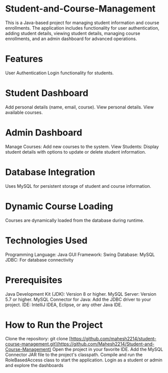 # Student-and-Course-Management
This is a Java-based project for managing student information and course enrollments. The application includes functionality for user authentication, adding student details, viewing student details, managing course enrollments, and an admin dashboard for advanced operations.

# Features
User Authentication
Login functionality for students.

# Student Dashboard
Add personal details (name, email, course).
View personal details.
View available courses.

# Admin Dashboard
Manage Courses: Add new courses to the system.
View Students: Display student details with options to update or delete student information.

# Database Integration
Uses MySQL for persistent storage of student and course information.

# Dynamic Course Loading
Courses are dynamically loaded from the database during runtime.

# Technologies Used
Programming Language: Java
GUI Framework: Swing
Database: MySQL
JDBC: For database connectivity

# Prerequisites
Java Development Kit (JDK): Version 8 or higher.
MySQL Server: Version 5.7 or higher.
MySQL Connector for Java: Add the JDBC driver to your project.
IDE: IntelliJ IDEA, Eclipse, or any other Java IDE.

# How to Run the Project
Clone the repository:
git clone [https://github.com/mahesh2214/student-course-management.git](https://github.com/Mahesh2214/Student-and-Course-Management)
Open the project in your favorite IDE.
Add the MySQL Connector JAR file to the project's classpath.
Compile and run the RoleBasedAccess class to start the application.
Login as a student or admin and explore the dashboards


